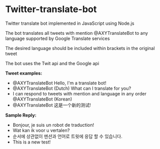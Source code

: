 # Twitter-translate-bot
Twitter translate bot implemented in JavaScript using Node.js

The bot translates all tweets with mention @AXYTranslateBot to any language supported by Google Translate services

The desired language should be included within brackets in the original tweet

The bot uses the Twit api and the Google api


**Tweet examples:**
* @AXYTranslateBot Hello, I'm a translate bot!
* @AXYTranslateBot (Dutch) What can I translate for you?
* I can respond to tweets with mention and language in any order @AXYTranslateBot (Korean) 
* @AXYTranslateBot 这是一个新的测试!

**Sample Reply:**
* Bonjour, je suis un robot de traduction!
* Wat kan ik voor u vertalen?
* 순서에 상관없이 멘션과 언어로 트윗에 응답 할 수 있습니다.
* This is a new test!
